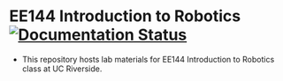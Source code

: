 # EE144 Introduction to Robotics [![Documentation Status](https://readthedocs.org/projects/ucr-ee144/latest)](https://ucr-ee144.readthedocs.io/en/latest/latest)
- This repository hosts lab materials for EE144 Introduction to Robotics class at UC Riverside.
